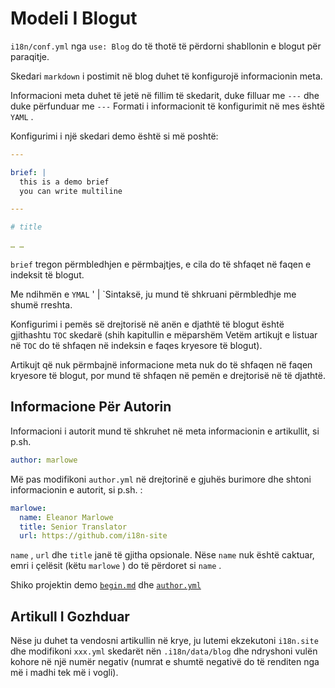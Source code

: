 # Modeli I Blogut

`i18n/conf.yml` nga `use: Blog` do të thotë të përdorni shabllonin e blogut për paraqitje.

Skedari `markdown` i postimit në blog duhet të konfigurojë informacionin meta.

Informacioni meta duhet të jetë në fillim të skedarit, duke filluar me `---` dhe duke përfunduar me `---` Formati i informacionit të konfigurimit në mes është `YAML` .

Konfigurimi i një skedari demo është si më poshtë:

```yml
---

brief: |
  this is a demo brief
  you can write multiline

---

# title

… …
```

`brief` tregon përmbledhjen e përmbajtjes, e cila do të shfaqet në faqen e indeksit të blogut.

Me ndihmën e `YMAL` ' | `Sintaksë, ju mund të shkruani përmbledhje me shumë rreshta.

Konfigurimi i pemës së drejtorisë në anën e djathtë të blogut është gjithashtu `TOC` skedarë (shih kapitullin e mëparshëm Vetëm artikujt e listuar në `TOC` do të shfaqen në indeksin e faqes kryesore të blogut).

Artikujt që nuk përmbajnë informacione meta nuk do të shfaqen në faqen kryesore të blogut, por mund të shfaqen në pemën e drejtorisë në të djathtë.

## Informacione Për Autorin

Informacioni i autorit mund të shkruhet në meta informacionin e artikullit, si p.sh.

```yml
author: marlowe
```

Më pas modifikoni `author.yml` në drejtorinë e gjuhës burimore dhe shtoni informacionin e autorit, si p.sh. :

```yml
marlowe:
  name: Eleanor Marlowe
  title: Senior Translator
  url: https://github.com/i18n-site
```

`name` , `url` dhe `title` janë të gjitha opsionale. Nëse `name` nuk është caktuar, emri i çelësit (këtu `marlowe` ) do të përdoret si `name` .

Shiko projektin demo [`begin.md`](https://github.com/i18n-site/demo.i18n.site/blob/main/en/blog/news/begin.md?plain=1) dhe [`author.yml`](https://github.com/i18n-site/demo.i18n.site/blob/main/en/author.yml)

## Artikull I Gozhduar

Nëse ju duhet ta vendosni artikullin në krye, ju lutemi ekzekutoni `i18n.site` dhe modifikoni `xxx.yml` skedarët nën `.i18n/data/blog` dhe ndryshoni vulën kohore në një numër negativ (numrat e shumtë negativë do të renditen nga më i madhi tek më i vogli).